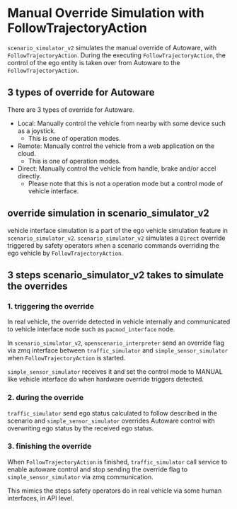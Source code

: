 # Manual Override Simulation with FollowTrajectoryAction

`scenario_simulator_v2` simulates the manual override of Autoware, with `FollowTrajectoryAction`.
During the executing `FollowTrajectoryAction`, the control of the ego entity is taken over from Autoware to the `FollowTrajectoryAction`.

## 3 types of override for Autoware

There are 3 types of override for Autoware.

- Local: Manually control the vehicle from nearby with some device such as a joystick.
  - This is one of operation modes.
- Remote: Manually control the vehicle from a web application on the cloud.
  - This is one of operation modes.
- Direct: Manually control the vehicle from handle, brake and/or accel directly.
  - Please note that this is not a operation mode but a control mode of vehicle interface.

## override simulation in scenario_simulator_v2

vehicle interface simulation is a part of the ego vehicle simulation feature in `scenario_simulator_v2`.
`scenario_simulator_v2` simulates a `Direct` override triggered by safety operators when a scenario commands overriding the ego vehicle by `FollowTrajectoryAction`.

## 3 steps scenario_simulator_v2 takes to simulate the overrides

### 1. triggering the override

In real vehicle, the override detected in vehicle internally and communicated to vehicle interface node such as `pacmod_interface` node.

In `scenario_simulator_v2`, `openscenario_interpreter` send an override flag via zmq interface between `traffic_simulator` and `simple_sensor_simulator` when `FollowTrajectoryAction` is started.

`simple_sensor_simulator` receives it and set the control mode to MANUAL like vehicle interface do when hardware override triggers detected.

### 2. during the override

`traffic_simulator` send ego status calculated to follow described in the scenario and `simple_sensor_simulator` overrides Autoware control with overwriting ego status by the received ego status.

### 3. finishing the override

When `FollowTrajectoryAction` is finished, `traffic_simulator` call service to enable autoware control and stop sending the override flag to `simple_sensor_simulator` via zmq communication.

This mimics the steps safety operators do in real vehicle via some human interfaces, in API level.
